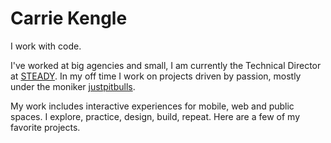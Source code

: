 # Carrie Kengle

I work with code.

I've worked at big agencies and small, I am currently the Technical Director at [STEADY](http://www.steadyltd.com). In my off time I work on projects driven by passion, mostly under the moniker [justpitbulls](http://staging.justpitbulls.org/). 

My work includes interactive experiences for mobile, web and public spaces. I explore, practice, design, build, repeat. Here are a few of my favorite projects.